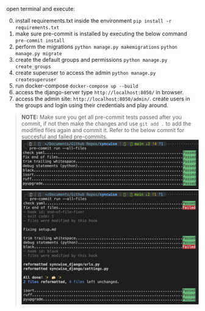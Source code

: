 open terminal and execute:

0. install requirements.txt inside the environment
`pip install -r requirements.txt`
1. make sure pre-commit is installed by executing the below command
`pre-commit install`
2. perform the migrations
`python manage.py makemigrations`
`python manage.py migrate`
3. create the default groups and permissions
`python manage.py create_groups`
4. create superuser to access the admin
`python manage.py createsuperuser`
5. run docker-compose
`docker-compose up --build`
6. access the django-server
type `http://localhost:8050/` in browser.
7. access the admin site: `http://localhost:8050/admin/`. create users in the groups and login using their credentials and play around.


> **NOTE:** Make sure you get all pre-commit tests passed after you commit, if not then make the changes and use `git add .` to add the modified files again and commit it. Refer to the below commit for succesful and failed pre-commits.
> ![succesful](image.png)
> ![failed](image-1.png)
